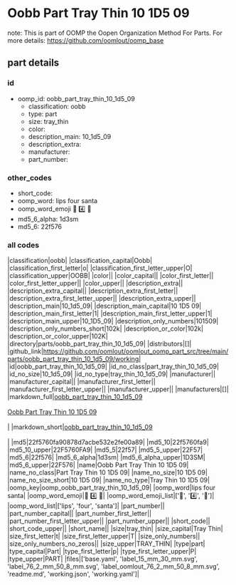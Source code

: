 # Oobb Part Tray Thin 10 1D5 09  

note: This is part of OOMP the Oopen Organization Method For Parts. For more details: https://github.com/oomlout/oomp_base

##  part details





### id
* oomp_id: oobb_part_tray_thin_10_1d5_09
  * classification: oobb
  * type: part
  * size: tray_thin
  * color: 
  * description_main: 10_1d5_09
  * description_extra: 
  * manufacturer: 
  * part_number: 

### other_codes
* short_code: 
* oomp_word: lips four santa
* oomp_word_emoji :lips: :four: :santa:
* md5_6_alpha: 1d3sm
* md5_6: 22f576

### all codes 
|classification|oobb|
|classification_capital|Oobb|
|classification_first_letter|o|
|classification_first_letter_upper|O|
|classification_upper|OOBB|
|color||
|color_capital||
|color_first_letter||
|color_first_letter_upper||
|color_upper||
|description_extra||
|description_extra_capital||
|description_extra_first_letter||
|description_extra_first_letter_upper||
|description_extra_upper||
|description_main|10_1d5_09|
|description_main_capital|10 1D5 09|
|description_main_first_letter|1|
|description_main_first_letter_upper|1|
|description_main_upper|10_1D5_09|
|description_only_numbers|101509|
|description_only_numbers_short|102k|
|description_or_color|102k|
|description_or_color_upper|102K|
|directory|parts/oobb_part_tray_thin_10_1d5_09|
|distributors|[]|
|github_link|https://github.com/oomlout/oomlout_oomp_part_src/tree/main/parts/oobb_part_tray_thin_10_1d5_09/working|
|id|oobb_part_tray_thin_10_1d5_09|
|id_no_class|part_tray_thin_10_1d5_09|
|id_no_size|10_1d5_09|
|id_no_type|tray_thin_10_1d5_09|
|manufacturer||
|manufacturer_capital||
|manufacturer_first_letter||
|manufacturer_first_letter_upper||
|manufacturer_upper||
|manufacturers|[]|
|markdown_full|[oobb_part_tray_thin_10_1d5_09](https://github.com/oomlout/oomlout_oomp_part_src/tree/main/parts/oobb_part_tray_thin_10_1d5_09/working)<br>[](https://github.com/oomlout/oomlout_oomp_part_src/tree/main/parts/oobb_part_tray_thin_10_1d5_09/working)<br>[Oobb Part Tray Thin 10 1D5 09](https://github.com/oomlout/oomlout_oomp_part_src/tree/main/parts/oobb_part_tray_thin_10_1d5_09/working)<br><br>|
|markdown_short|[oobb_part_tray_thin_10_1d5_09](https://github.com/oomlout/oomlout_oomp_part_src/tree/main/parts/oobb_part_tray_thin_10_1d5_09/working)<br><br>|
|md5|22f5760fa90878d7acbe532e2fe00a89|
|md5_10|22f5760fa9|
|md5_10_upper|22F5760FA9|
|md5_5|22f57|
|md5_5_upper|22F57|
|md5_6|22f576|
|md5_6_alpha|1d3sm|
|md5_6_alpha_upper|1D3SM|
|md5_6_upper|22F576|
|name|Oobb Part Tray Thin 10 1D5 09|
|name_no_class|Part Tray Thin 10 1D5 09|
|name_no_size|10 1D5 09|
|name_no_size_short|10 1D5 09|
|name_no_type|Tray Thin 10 1D5 09|
|oomp_key|oomp_oobb_part_tray_thin_10_1d5_09|
|oomp_word|lips four santa|
|oomp_word_emoji|:lips: :four: :santa:|
|oomp_word_emoji_list|[':lips:', ':four:', ':santa:']|
|oomp_word_list|['lips', 'four', 'santa']|
|part_number||
|part_number_capital||
|part_number_first_letter||
|part_number_first_letter_upper||
|part_number_upper||
|short_code||
|short_code_upper||
|short_name||
|size|tray_thin|
|size_capital|Tray Thin|
|size_first_letter|t|
|size_first_letter_upper|T|
|size_only_numbers||
|size_only_numbers_no_zeros||
|size_upper|TRAY_THIN|
|type|part|
|type_capital|Part|
|type_first_letter|p|
|type_first_letter_upper|P|
|type_upper|PART|
|files|['base.yaml', 'label_15_mm_30_mm.svg', 'label_76_2_mm_50_8_mm.svg', 'label_oomlout_76_2_mm_50_8_mm.svg', 'readme.md', 'working.json', 'working.yaml']|

